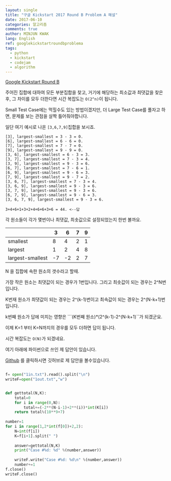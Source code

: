 ```yaml
---
layout: single
title: "구글 Kickstart 2017 Round B Problem A 해설"
date: 2017-06-10
categories: 알고리즘
comments: true
author: MINJUN KWAK
lang: English
ref: googlekickstartroundbproblema
tags:
  - python
  - kickstart
  - codejam
  - algorithm
---
```


[Google Kickstart Round B]({{https://code.google.com/codejam/contest/11304486/dashboard#s=p0}}) 

주어진 집합에 대하여 모든 부분집합을 찾고, 거기에 해당하는 최소값과 최댓값을 찾은 후, 그 차이를 모두 더한다면 시간 복잡도는 ```O(2^n)```이 됩니다.

Small Test Case에는 먹힐수도 있는 방법이겠지만, 더 Large Test Case를 풀자고 하면, 문제를 보는 관점을 살짝 틀어줘야합니다.

일단 여기 예시로 나온 ```[3,6,7,9]```집합을 보시죠.

```
[3], largest-smallest = 3 - 3 = 0.
[6], largest-smallest = 6 - 6 = 0.
[7], largest-smallest = 7 - 7 = 0.
[9], largest-smallest = 9 - 9 = 0.
[3, 6], largest-smallest = 6 - 3 = 3.
[3, 7], largest-smallest = 7 - 3 = 4.
[3, 9], largest-smallest = 9 - 3 = 6.
[6, 7], largest-smallest = 7 - 6 = 1.
[6, 9], largest-smallest = 9 - 6 = 3.
[7, 9], largest-smallest = 9 - 7 = 2.
[3, 6, 7], largest-smallest = 7 - 3 = 4.
[3, 6, 9], largest-smallest = 9 - 3 = 6.
[3, 7, 9], largest-smallest = 9 - 3 = 6.
[6, 7, 9], largest-smallest = 9 - 6 = 3.
[3, 6, 7, 9], largest-smallest = 9 - 3 = 6.

3+4+6+1+3+2+4+6+6+3+6 = 44. <--답
```
각 원소들이 각가 몇번이나 최댓값, 최솟값으로 설정되었는지 한번 볼까요.

|  | 3 | 6 | 7 | 9 |
|-------|-------|--------|---------|---------|
| smallest | 8 | 4 | 2 | 1 |
| largest | 1 | 2 | 4 | 8 |
| largest-smallest| -7 | -2 | 2 | 7 |

N 을 집합에 속한 원소의 갯수라고 할때.

가장 작은 원소는 최댓값이 되는 경우가 1번입니다.
그리고 최솟값이 되는 경우는 2^N번입니다.

K번재 원소가 최댓값이 되는 경우는 2^(k-1)번이고
최속값이 되는 경우는 2^(N-k+1)번입니다.

k번째 원소가 답에 미치는 영향은 ```(K번째 원소)*(2^(k-1)-2^(N-k+1)``가 되겠군요.

이제 K=1 부터 K=N까지의 경우를 모두 더하면 답이 됩니다.

시간 복잡도는 ```O(N)```가 되겠네요.

여기 아래에 파이썬으로 쓰인 제 답안이 있습니다.

[Github]({{https://github.com/Hanuu/google_kickstart_solution/blob/master/KickStart/2017RoundB/1.py}}) 를 클릭하시면 깃허브로 제 답안을 볼수있습니다.
```python

f= open("1in.txt").read().split("\n")
writeF=open("1out.txt","w")


def gettotal(N,K):
    total=0
    for i in range(0,N):
        total+=(-2**(N-i-1)+2**(i))*int(K[i])
    return total%(10**9+7)
    
number=1
for i in range(1,2*int(f[0])+2,2):
    N=int(f[i])
    K=f[i+1].split(" ")
    
    answer=gettotal(N,K)
    print("Case #%d: %d" %(number,answer))
    
    writeF.write("Case #%d: %d\n" %(number,answer))
    number+=1
f.close()
writeF.close()
```